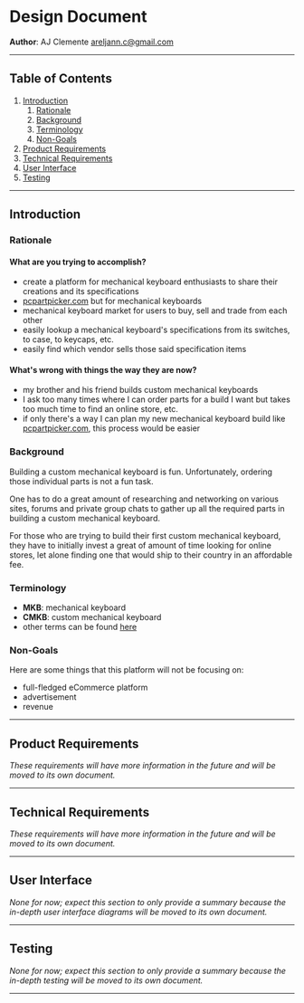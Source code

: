 # Design Document

**Author**: AJ Clemente <areljann.c@gmail.com>

---

## Table of Contents

1. [Introduction](#introduction)
    1. [Rationale](#rationale)
    2. [Background](#background)
    3. [Terminology](#terminology)
    4. [Non-Goals](#non-goals)
2. [Product Requirements](#product-requirements)
3. [Technical Requirements](#technical-requirements)
4. [User Interface](#user-interface)
5. [Testing](#testing)

---

## Introduction

### Rationale

#### What are you trying to accomplish?

- create a platform for mechanical keyboard enthusiasts to share their creations and its specifications
- [pcpartpicker.com](https://pcpartpicker.com) but for mechanical keyboards
- mechanical keyboard market for users to buy, sell and trade from each other
- easily lookup a mechanical keyboard's specifications from its switches, to case, to keycaps, etc.
- easily find which vendor sells those said specification items

#### What's wrong with things the way they are now?

- my brother and his friend builds custom mechanical keyboards
- I ask too many times where I can order parts for a build I want but takes too much time to find an online store, etc.
- if only there's a way I can plan my new mechanical keyboard build like [pcpartpicker.com](https://pcpartpicker.com), this process would be easier

### Background

Building a custom mechanical keyboard is fun. Unfortunately, ordering those individual parts is not a fun task.

One has to do a great amount of researching and networking on various sites, forums and private group chats to gather up all the required parts in building a custom mechanical keyboard.

For those who are trying to build their first custom mechanical keyboard, they have to initially invest a great of amount of time looking for online stores, let alone finding one that would ship to their country in an affordable fee.

### Terminology

- **MKB**: mechanical keyboard
- **CMKB**: custom mechanical keyboard
- other terms can be found [here](https://mechanicalkeyboards.com/terms.php)

### Non-Goals

Here are some things that this platform will not be focusing on:

- full-fledged eCommerce platform
- advertisement
- revenue

---

## Product Requirements

*These requirements will have more information in the future and will be moved to its own document.*

---

## Technical Requirements

*These requirements will have more information in the future and will be moved to its own document.*

---

## User Interface

*None for now; expect this section to only provide a summary because the in-depth user interface diagrams will be moved to its own document.*

---

## Testing

*None for now; expect this section to only provide a summary because the in-depth testing will be moved to its own document.*

---
